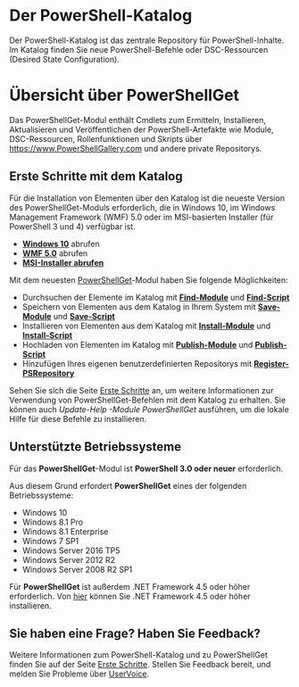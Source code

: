 # <a name="the-powershell-gallery"></a>Der PowerShell-Katalog

Der PowerShell-Katalog ist das zentrale Repository für PowerShell-Inhalte. Im Katalog finden Sie neue PowerShell-Befehle oder DSC-Ressourcen (Desired State Configuration).

# <a name="powershellget-overview"></a>Übersicht über PowerShellGet

Das PowerShellGet-Modul enthält Cmdlets zum Ermitteln, Installieren, Aktualisieren und Veröffentlichen der PowerShell-Artefakte wie Module, DSC-Ressourcen, Rollenfunktionen und Skripts über https://www.PowerShellGallery.com und andere private Repositorys.

## <a name="getting-started-with-the-gallery"></a>Erste Schritte mit dem Katalog

Für die Installation von Elementen über den Katalog ist die neueste Version des PowerShellGet-Moduls erforderlich, die in Windows 10, im Windows Management Framework (WMF) 5.0 oder im MSI-basierten Installer (für PowerShell 3 und 4) verfügbar ist.

- [**Windows 10**](http://go.microsoft.com/fwlink/?LinkID=624830&clcid=0x409) abrufen
- [**WMF 5.0**](http://go.microsoft.com/fwlink/?LinkId=398175) abrufen
- [**MSI-Installer abrufen**](http://go.microsoft.com/fwlink/?LinkID=746217&clcid=0x409)

Mit dem neuesten [PowerShellGet](http://go.microsoft.com/fwlink/?LinkID=760387&clcid=0x409)-Modul haben Sie folgende Möglichkeiten:

-   Durchsuchen der Elemente im Katalog mit [**Find-Module**](http://go.microsoft.com/fwlink/?LinkID=760387&clcid=0x409) und [**Find-Script**](http://go.microsoft.com/fwlink/?LinkID=760387&clcid=0x409)
-   Speichern von Elementen aus dem Katalog in Ihrem System mit [**Save-Module**](http://go.microsoft.com/fwlink/?LinkID=760387&clcid=0x409) und [**Save-Script**](http://go.microsoft.com/fwlink/?LinkID=760387&clcid=0x409)
-   Installieren von Elementen aus dem Katalog mit [**Install-Module**](http://go.microsoft.com/fwlink/?LinkID=760387&clcid=0x409) und [**Install-Script**](http://go.microsoft.com/fwlink/?LinkID=760387&clcid=0x409)
-   Hochladen von Elementen im Katalog mit [**Publish-Module**](http://go.microsoft.com/fwlink/?LinkID=760387&clcid=0x409) und [**Publish-Script**](http://go.microsoft.com/fwlink/?LinkID=760387&clcid=0x409)
-   Hinzufügen Ihres eigenen benutzerdefinierten Repositorys mit [**Register-PSRepository**](http://go.microsoft.com/fwlink/?LinkID=760387&clcid=0x409)

Sehen Sie sich die Seite [Erste Schritte](psgallery/psgallery_gettingstarted.md) an, um weitere Informationen zur Verwendung von PowerShellGet-Befehlen mit dem Katalog zu erhalten. Sie können auch *Update-Help -Module PowerShellGet* ausführen, um die lokale Hilfe für diese Befehle zu installieren.

## <a name="supported-operating-systems"></a>Unterstützte Betriebssysteme

Für das **PowerShellGet**-Modul ist **PowerShell 3.0 oder neuer** erforderlich.

Aus diesem Grund erfordert **PowerShellGet** eines der folgenden Betriebssysteme:

- Windows 10
- Windows 8.1 Pro
- Windows 8.1 Enterprise
- Windows 7 SP1
- Windows Server 2016 TP5
- Windows Server 2012 R2
- Windows Server 2008 R2 SP1

Für **PowerShellGet** ist außerdem .NET Framework 4.5 oder höher erforderlich. Von [hier](https://msdn.microsoft.com/en-us/library/5a4x27ek.aspx) können Sie .NET Framework 4.5 oder höher installieren.


## <a name="got-a-question-have-feedback"></a>Sie haben eine Frage? Haben Sie Feedback?

Weitere Informationen zum PowerShell-Katalog und zu PowerShellGet finden Sie auf der Seite [Erste Schritte](psgallery/psgallery_gettingstarted.md). Stellen Sie Feedback bereit, und melden Sie Probleme über [UserVoice](http://windowsserver.uservoice.com/forums/301869-powershell).

